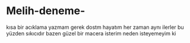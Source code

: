 # Melih-deneme-
kısa bir acıklama yazmam gerek dostm
hayatım her zaman aynı ilerler bu yüzden sıkıcıdır bazen güzel bir macera isterim neden isteyemeyim ki
